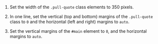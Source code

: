 1. Set the width of the `.pull-quote` class elements to 350 pixels.

2. In one line, set the vertical (top and bottom) margins of the `.pull-quote` class to `0` and the horizontal (left and right) margins to `auto`.
3. Set the vertical margins of the `#main` element to `0`, and the horizontal margins to `auto`.
